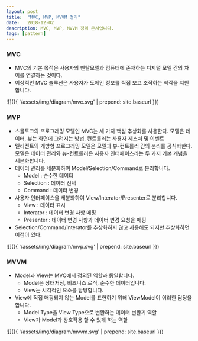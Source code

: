 ```yaml
---
layout: post
title:  "MVC, MVP, MVVM 정리"
date:   2018-12-02
description: MVC, MVP, MVVM 정리 문서입니다. 
tags: [pattern]
---
```


### MVC
- MVC의 기본 목적은 사용자의 멘탈모델과 컴퓨터에 존재하는 디지털 모델 간의 차이를 연결하는 것이다. 
- 이상적인 MVC 솔루션은 사용자가 도메인 정보를 직접 보고 조작하는 착각을 지원합니다.

![]({{ '/assets/img/diagram/mvc.svg' | prepend: site.baseurl }})

### MVP
- 스몰토크의 프로그래밍 모델인 MVC는 세 가지 핵심 추상화를 사용한다. 모델은 데이터, 뷰는 화면에 그려지는 방법, 컨트롤러는 사용자 제스처 및 이벤트
- 텔리전트의 개방형 프로그래밍 모델은 모델과 뷰-컨트롤러 간의 분리를 공식화한다. 모델은 데이터 관리와 뷰-컨트롤러은 사용자 인터페이스라는 두 가지 기본 개념을 세분화합니다.
- 데이터 관리를 세분화하여 Model/Selection/Command로 분리합니다.
  - Model : 순수한 데이터
  - Selection : 데이터 선택
  - Command : 데이터 변경
- 사용자 인터페이스을 세분화하여 View/Interator/Presenter로 분리합니다.
  - View : 데이터 표시
  - Interator : 데이터 변경 사항 매핑
  - Presenter : 데이터 변경 사항과 데이터 변경 요청을 매핑
- Selection/Command/Interator를 추상화하지 않고 사용해도 되지만 추상화하면 이점이 있다.

![]({{ '/assets/img/diagram/mvp.svg' | prepend: site.baseurl }})

### MVVM
- Model과 View는 MVC에서 정의된 역할과 동일합니다.
  - Model은 상태저장, 비즈니스 로직, 순수한 데이터입니다.
  - View는 시각적인 요소를 담당합니다.
- View에 직접 매핑되지 않는 Model를 표현하기 위해 ViewModel이 이러한 담당을 합니다.
  - Model Type을 View Type으로 변환하는 데이터 변환기 역할
  - View가 Model과 상호작용 할 수 있게 하는 역할
  
![]({{ '/assets/img/diagram/mvvm.svg' | prepend: site.baseurl }})